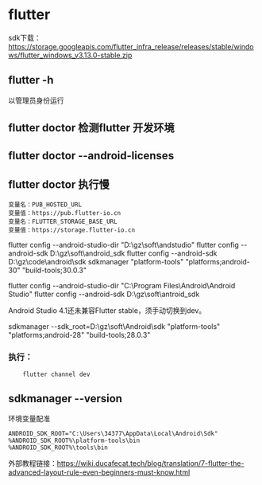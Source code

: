 # flutter 
sdk下载：https://storage.googleapis.com/flutter_infra_release/releases/stable/windows/flutter_windows_v3.13.0-stable.zip

## flutter -h

以管理员身份运行
## flutter doctor 检测flutter 开发环境
## flutter doctor --android-licenses
## flutter doctor 执行慢
```
变量名：PUB_HOSTED_URL
变量值：https://pub.flutter-io.cn
变量名：FLUTTER_STORAGE_BASE_URL
变量值：https://storage.flutter-io.cn
```

flutter config --android-studio-dir "D:\gz\soft\andstudio"
flutter config --android-sdk D:\gz\soft\android_sdk
flutter config --android-sdk D:\gz\code\android\sdk
sdkmanager "platform-tools" "platforms;android-30" "build-tools;30.0.3"

flutter config --android-studio-dir "C:\Program Files\Android\Android Studio"
flutter config --android-sdk D:\gz\soft\antroid_sdk

Android Studio 4.1还未兼容Flutter stable，须手动切换到dev。


sdkmanager --sdk_root=D:\gz\soft\Android\sdk "platform-tools" "platforms;android-28" "build-tools;28.0.3"

### 执行：
```
    flutter channel dev
```

<!-- C:\Program Files\Android\Android Studio -->

## sdkmanager --version
环境变量配准
```
ANDROID_SDK_ROOT="C:\Users\34377\AppData\Local\Android\Sdk"
%ANDROID_SDK_ROOT%\platform-tools\bin
%ANDROID_SDK_ROOT%\tools\bin
```


外部教程链接：https://wiki.ducafecat.tech/blog/translation/7-flutter-the-advanced-layout-rule-even-beginners-must-know.html


